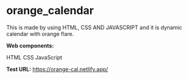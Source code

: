 # orange\_calendar


This is made by using HTML, CSS AND JAVASCRIPT and it is dynamic calendar with orange flare.



**Web components:**

HTML
CSS
JavaScript

**Test URL:** https://orange-cal.netlify.app/

